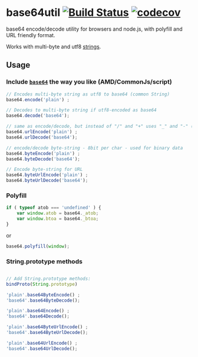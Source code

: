 # base64util [![Build Status](https://travis-ci.com/duzun/base64util.svg?branch=master)](https://travis-ci.com/duzun/base64util) [![codecov](https://codecov.io/gh/duzun/base64util/branch/master/graph/badge.svg)](https://codecov.io/gh/duzun/base64util)
base64 encode/decode utility for browsers and node.js,
with polyfill and URL friendly format.

Works with multi-byte and utf8 [strings](https://github.com/duzun/string-encode.js#the-theory-of-string-).

## Usage

### Include [`base64`](https://unpkg.com/base64util) the way you like (AMD/CommonJs/script)

```js
// Encodes multi-byte string as utf8 to base64 (common String)
base64.encode('plain') ;

// Decodes to multi-byte string if utf8-encoded as base64
base64.decode('base64');

// same as encode/decode, but instead of "/" and "+" uses "_" and "-" (URL friendly)
base64.urlEncode('plain') ;
base64.urlDecode('base64');

// encode/decode byte-string - 8bit per char - used for binary data
base64.byteEncode('plain') ;
base64.byteDecode('base64');

// Encode byte-string for URL
base64.byteUrlEncode('plain') ;
base64.byteUrlDecode('base64');
```


### Polyfill

```js
if ( typeof atob === 'undefined' ) {
    var window.atob = base64._atob;
    var window.btoa = base64._btoa;
}
```

or

```js
base64.polyfill(window);
```


### String.prototype methods

```js

// Add String.prototype methods:
bindProto(String.prototype)

'plain'.base64ByteEncode() ;
'base64'.base64ByteDecode();

'plain'.base64Encode() ;
'base64'.base64Decode();

'plain'.base64ByteUrlEncode() ;
'base64'.base64ByteUrlDecode();

'plain'.base64UrlEncode() ;
'base64'.base64UrlDecode();

```

